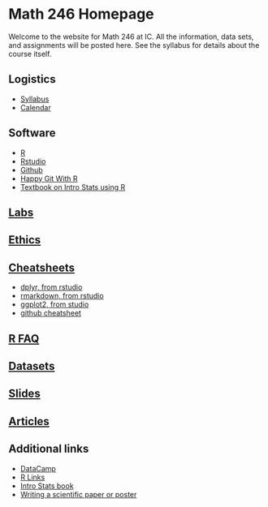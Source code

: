 # Math 246 Homepage

Welcome to the website for Math 246 at IC. All the information, data sets, and assignments will be posted here. See the syllabus for details about the course itself.

## Logistics
* [Syllabus](./logistics/syllabus.md)
* [Calendar](./logistics/calendar.md)

## Software
* [R](https://cran.r-project.org/)
* [Rstudio](https://www.rstudio.com/)
* [Github](https://github.com/)
* [Happy Git With R](http://happygitwithr.com/)
* [Textbook on Intro Stats using R](http://moderndive.com/)

## [Labs](./labs.html)

## [Ethics](./ethics.html)

<!--[notes](./github)-->

<!--* R Packages (my notes):
  * [dplyr](./notes/dplyr.html)
  * [ggplot2](./notes/ggplot.html)
  * [RMarkdown](./notes/rmarkdown.html)-->

## [Cheatsheets](https://www.rstudio.com/resources/cheatsheets/)
  * [dplyr, from rstudio](https://github.com/rstudio/cheatsheets/raw/master/data-transformation.pdf)
  * [rmarkdown, from rstudio](https://github.com/rstudio/cheatsheets/raw/master/rmarkdown-2.0.pdf)
  * [ggplot2, from studio](https://github.com/rstudio/cheatsheets/raw/master/package-development.pdf)
  * [github cheatsheet](http://git.io/sheet)


## [R FAQ](./faq.md)

## [Datasets](./data/)

## [Slides](./slides/)

## [Articles](./articles/)

## Additional links
* [DataCamp](https://www.datacamp.com/)
* [R Links](https://mthomas7.github.io/links/)
* [Intro Stats book](https://www.openintro.org/stat/textbook.php?stat_book=os)
* [Writing a scientific paper or poster](http://web.grinnell.edu/individuals/kuipers/stat2labs/write%20paper.html)
